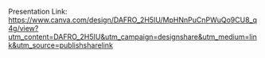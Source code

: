 Presentation Link: 
https://www.canva.com/design/DAFRO_2H5IU/MpHNnPuCnPWuQo9CU8_q4g/view?utm_content=DAFRO_2H5IU&utm_campaign=designshare&utm_medium=link&utm_source=publishsharelink